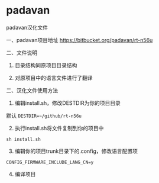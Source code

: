 # padavan
padavan汉化文件

一、padavan项目地址
https://bitbucket.org/padavan/rt-n56u

二、文件说明

1. 目录结构同原项目目录结构

2. 对原项目中的语言文件进行了翻译

二、汉化文件使用方法

1. 编辑install.sh，修改DESTDIR为你的项目目录

 默认 `DESTDIR=~/github/rt-n56u`

2. 执行install.sh将文件复制到你的项目中

 `sh install.sh`

3. 编辑你的项目trunk目录下的.config，修改语言配置项

 `CONFIG_FIRMWARE_INCLUDE_LANG_CN=y`

4. 编译项目

